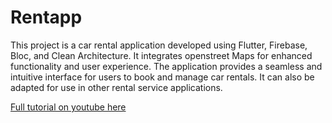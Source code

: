 # Rentapp

This project is a car rental application developed using Flutter, Firebase, Bloc, and Clean Architecture. It integrates openstreet Maps for enhanced functionality and user experience. The application provides a seamless and intuitive interface for users to book and manage car rentals. It can also be adapted for use in other rental service applications.

[Full tutorial on youtube here]([docs/CONTRIBUTING.md](https://youtu.be/RKrWgdCUP1U))
